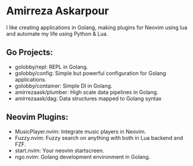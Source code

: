 # Amirreza Askarpour
I like creating applications in Golang, making plugins for Neovim using lua and automate my life using Python & Lua.

## Go Projects:
- golobby/repl: REPL in Golang.
- golobby/config: Simple but powerful configuration for Golang applications.
- golobby/container: Simple DI in Golang.
- amirrezaask/plumber: High scale data pipelines in Golang.
- amirrezaask/dag: Data structures mapped to Golang syntax

## Neovim Plugins:
- MusicPlayer.nvim: Integrate music players in Neovim.
- Fuzzy.nvim: Fuzzy search on anything with both in Lua backend and FZF.
- start.nvim: Your neovim startscreen.
- ngo.nvim: Golang development environment in Golang.

